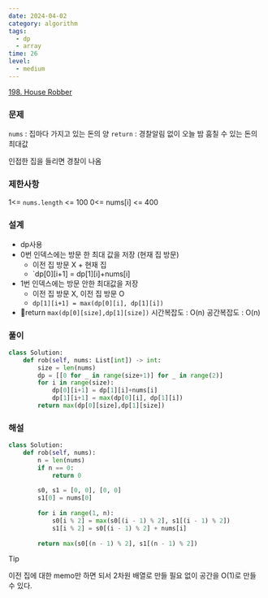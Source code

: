```yaml
---
date: 2024-04-02
category: algorithm
tags:
  - dp
  - array
time: 26
level:
  - medium
---
```

[198. House Robber](https://leetcode.com/problems/house-robber/)
### 문제
`nums` : 집마다 가지고 있는 돈의 양
`return` : 경찰알림 없이 오늘 밤 훔칠 수 있는 돈의 최대값

인접한 집을 들리면 경찰이 나옴
### 제한사항
1<= `nums.length` <= 100
0<= nums[i] <= 400
### 설계
- dp사용
- 0번 인덱스에는 방문 한 최대 값을 저장 (현재 집 방문)
	- 이전 집 방문 X + 현재 집
	- `dp[0][i+1] = dp[1][i]+nums[i]
- 1번 인덱스에는 방문 안한 최대값을 저장
	- 이전 집 방문 X, 이전 집 방문 O
	- `dp[1][i+1] = max(dp[0][i], dp[1][i])`
- return `max(dp[0][size],dp[1][size])`
시간복잡도 : O(n)
공간복잡도 : O(n)
### 풀이
```python
class Solution:
    def rob(self, nums: List[int]) -> int:
        size = len(nums)
        dp = [[0 for _ in range(size+1)] for _ in range(2)]
        for i in range(size):
            dp[0][i+1] = dp[1][i]+nums[i]
            dp[1][i+1] = max(dp[0][i], dp[1][i])
        return max(dp[0][size],dp[1][size])
```

### 해설
```python
class Solution:
    def rob(self, nums):
        n = len(nums)
        if n == 0:
            return 0
            
        s0, s1 = [0, 0], [0, 0]
        s1[0] = nums[0]
        
        for i in range(1, n):
            s0[i % 2] = max(s0[(i - 1) % 2], s1[(i - 1) % 2])
            s1[i % 2] = s0[(i - 1) % 2] + nums[i]
            
        return max(s0[(n - 1) % 2], s1[(n - 1) % 2])
```
> [!tip]
> 이전 집에 대한 memo만 하면 되서 2차원 배열로 만들 필요 없이 공간을 O(1)로 만들 수 있다. 

